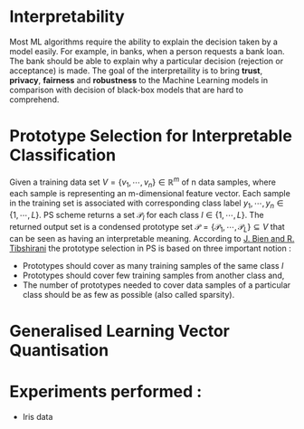 # Interpretability
Most ML algorithms require the ability to explain the decision taken by a model easily. For example, in banks, when a person requests a bank loan. The bank should be able to explain why a particular decision (rejection or acceptance) is made. The goal of the interpretaility is to bring **trust**, **privacy**, **fairness** and **robustness** to the Machine Learning models in comparison with decision of black-box models that are hard to comprehend.
# Prototype Selection for Interpretable Classification
Given a training data set $V=\{v_1,\cdots,v_n\} \in \mathbb{R}^m$ of n data samples, where each sample is representing an m-dimensional feature vector. Each sample in the training set is associated with corresponding class label $y_1,\cdots,y_n \in \{1,\cdots, L\}$. PS scheme returns a set $\mathscr{P}_l$ for each class $l \in \{1,\cdots, L\}$. The returned output set is a condensed prototype set $\mathscr{P} =\{\mathscr{P}_1,\cdots,\mathscr{P}_L\} \subseteq V$ that can be seen as having an interpretable meaning. According to [J. Bien and R. Tibshirani](https://arxiv.org/pdf/1202.5933.pdf) the prototype selection in PS is based on three important notion :
- Prototypes should cover as many training samples of the same class $l$
- Prototypes should cover few training samples from another class and,
- The number of prototypes needed to cover data samples of a particular class should be as few as possible (also called sparsity).

# Generalised Learning Vector Quantisation 
  

# Experiments performed :
- Iris data 
![<img src="https://your-image-url.type](https://github.com/amitk0693/Prototype_Selection/blob/c2d1a01016d2f555faf250539cc42aee9bde4bd8/Iris.png" width="100" height="100">](https://github.com/amitk0693/Prototype_Selection/blob/91967ce4c3b752ca6613f8af03b9609e0752f87a/Iris.png)




